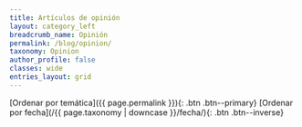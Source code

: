 ```yaml
---
title: Artículos de opinión
layout: category_left
breadcrumb_name: Opinión
permalink: /blog/opinion/
taxonomy: Opinion
author_profile: false
classes: wide
entries_layout: grid
---
```


[Ordenar por temática]({{ page.permalink }}){: .btn .btn--primary} [Ordenar por fecha](/{{ page.taxonomy | downcase }}/fecha/){: .btn .btn--inverse}
